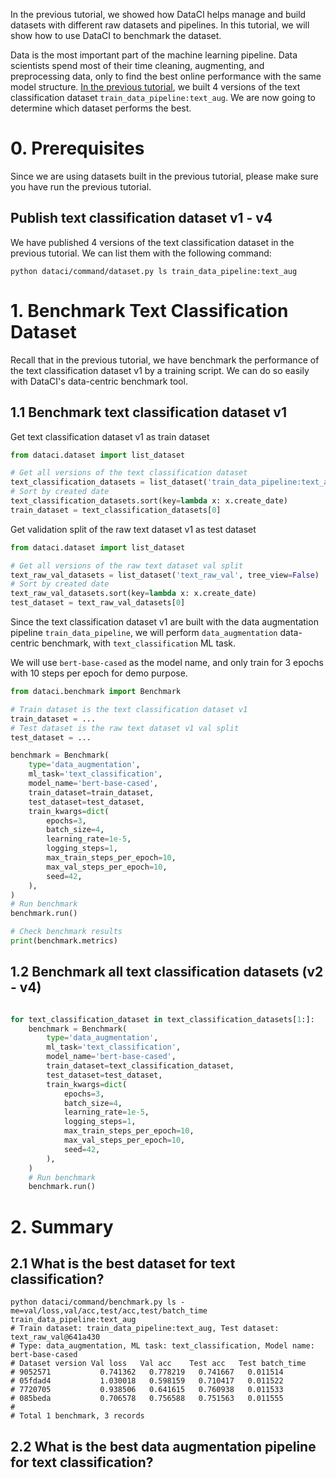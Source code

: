 In the previous tutorial, we showed how DataCI helps manage and build datasets with different raw datasets and
pipelines. In this tutorial, we will show how to use DataCI to benchmark the dataset.

Data is the most important part of the machine learning pipeline. Data scientists spend most of their time cleaning,
augmenting, and preprocessing data, only to find the best online performance with the same model structure.
[In the previous tutorial](/example/create_text_classification_dataset), we built 4 versions of the text classification
dataset `train_data_pipeline:text_aug`. We are now going to determine which dataset performs the best.

# 0. Prerequisites

Since we are using datasets built in the previous tutorial, please make sure you have run the previous tutorial.

## Publish text classification dataset v1 - v4

We have published 4 versions of the text classification dataset in the previous tutorial.
We can list them with the following command:

```shell
python dataci/command/dataset.py ls train_data_pipeline:text_aug
```

# 1. Benchmark Text Classification Dataset

Recall that in the previous tutorial, we have benchmark the performance of the text classification dataset v1 by
a training script. We can do so easily with DataCI's data-centric benchmark tool.

## 1.1 Benchmark text classification dataset v1

Get text classification dataset v1 as train dataset

```python
from dataci.dataset import list_dataset

# Get all versions of the text classification dataset
text_classification_datasets = list_dataset('train_data_pipeline:text_aug', tree_view=False)
# Sort by created date
text_classification_datasets.sort(key=lambda x: x.create_date)
train_dataset = text_classification_datasets[0]
```

Get validation split of the raw text dataset v1 as test dataset

```python
from dataci.dataset import list_dataset

# Get all versions of the raw text dataset val split
text_raw_val_datasets = list_dataset('text_raw_val', tree_view=False)
# Sort by created date
text_raw_val_datasets.sort(key=lambda x: x.create_date)
test_dataset = text_raw_val_datasets[0]
```

Since the text classification dataset v1 are built with the data augmentation pipeline `train_data_pipeline`,
we will perform `data_augmentation` data-centric benchmark, with `text_classification` ML task.

We will use `bert-base-cased` as the model name, and only train for 3 epochs with 10 steps per epoch for demo purpose.
```python
from dataci.benchmark import Benchmark

# Train dataset is the text classification dataset v1
train_dataset = ...
# Test dataset is the raw text dataset v1 val split
test_dataset = ...

benchmark = Benchmark(
    type='data_augmentation',
    ml_task='text_classification',
    model_name='bert-base-cased',
    train_dataset=train_dataset,
    test_dataset=test_dataset,
    train_kwargs=dict(
        epochs=3,
        batch_size=4,
        learning_rate=1e-5,
        logging_steps=1,
        max_train_steps_per_epoch=10,
        max_val_steps_per_epoch=10,
        seed=42,
    ),
)
# Run benchmark
benchmark.run()

# Check benchmark results
print(benchmark.metrics)
```

## 1.2 Benchmark all text classification datasets (v2 - v4)

```python

for text_classification_dataset in text_classification_datasets[1:]:
    benchmark = Benchmark(
        type='data_augmentation',
        ml_task='text_classification',
        model_name='bert-base-cased',
        train_dataset=text_classification_dataset,
        test_dataset=test_dataset,
        train_kwargs=dict(
            epochs=3,
            batch_size=4,
            learning_rate=1e-5,
            logging_steps=1,
            max_train_steps_per_epoch=10,
            max_val_steps_per_epoch=10,
            seed=42,
        ),
    )
    # Run benchmark
    benchmark.run()
```

# 2. Summary

## 2.1 What is the best dataset for text classification?

```shell
python dataci/command/benchmark.py ls -me=val/loss,val/acc,test/acc,test/batch_time train_data_pipeline:text_aug
# Train dataset: train_data_pipeline:text_aug, Test dataset: text_raw_val@641a430
# Type: data_augmentation, ML task: text_classification, Model name: bert-base-cased
# Dataset version Val loss   Val acc    Test acc   Test batch_time
# 9052571           0.741362   0.778219   0.741667   0.011514
# 05fdad4           1.030018   0.598159   0.710417   0.011522
# 7720705           0.938506   0.641615   0.760938   0.011533
# 085beda           0.706578   0.756588   0.751563   0.011555
# 
# Total 1 benchmark, 3 records
```

## 2.2 What is the best data augmentation pipeline for text classification?
